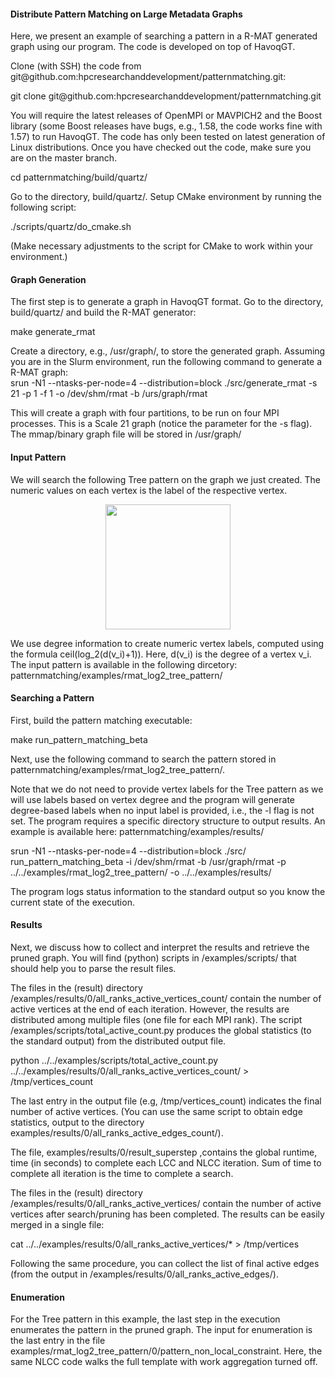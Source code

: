 <h4>Distribute Pattern Matching on Large Metadata Graphs</h4>
<p>Here, we present an example of searching a pattern in a R-MAT generated graph using our program. The code is developed on top of HavoqGT.</p>
<p>Clone (with SSH) the code from git@github.com:hpcresearchanddevelopment/patternmatching.git:</p>
<p>git clone git@github.com:hpcresearchanddevelopment/patternmatching.git</p>
<p>You will require the latest releases of OpenMPI or MAVPICH2 and the Boost library (some Boost releases have bugs, e.g., 1.58, the code works fine with 1.57) to run HavoqGT. The code has only been tested on latest generation of Linux distributions. Once you have checked out the code, make sure you are on the master branch.</p>
<p>cd  patternmatching/build/quartz/<p>
<p>Go to the directory, build/quartz/. Setup CMake environment by running the following script:</p> 
<p>./scripts/quartz/do_cmake.sh</p>
<p>(Make necessary adjustments to the script for CMake to work within your environment.)</p>

<h4>Graph Generation</h4>
<p>The first step is to generate a graph in HavoqGT format. Go to the directory, build/quartz/ and build the R-MAT generator:</p>
<p>make generate_rmat</p>
<p>Create a directory, e.g., /usr/graph/, to store the generated graph. Assuming you are in the Slurm environment, run the following command to generate a R-MAT graph:
<br/>
srun -N1 --ntasks-per-node=4 --distribution=block ./src/generate_rmat -s 21 -p 1 -f 1 -o /dev/shm/rmat -b /urs/graph/rmat
</p>
<p>This will create a graph with four partitions, to be run on four MPI processes. This is a Scale 21 graph (notice the parameter for the -s flag). The mmap/binary graph file will be stored in /usr/graph/</p>

<h4>Input Pattern</h4>
<p>We will search the following Tree pattern on the graph we just created. The numeric values on each vertex is the label of the respective vertex.</p>
<div align="center"><img src="https://github.com/hpcresearchanddevelopment/patternmatching/blob/master/examples/doc/tree_0011.png" width="200" height="200"></div>
<p>We use degree information to create numeric vertex labels, computed using the formula ceil(log_2(d(v_i)+1)). Here, d(v_i) is the degree of a vertex v_i. The input pattern is available in the following dircetory: patternmatching/examples/rmat_log2_tree_pattern/</p>

<h4>Searching a Pattern</h4>
<p>First, build the pattern matching executable:</p>
<p>make run_pattern_matching_beta</p> 
<p>Next, use the following command to search the pattern stored in patternmatching/examples/rmat_log2_tree_pattern/.</p> 
<p>Note that we do not need to provide vertex labels for the Tree pattern as we will use labels based on vertex degree and the program will generate degree-based labels when no input label is provided, i.e., the -l flag is not set. The program requires a specific directory structure to output results. An example is available here: patternmatching/examples/results/</p> 
<p>srun -N1 --ntasks-per-node=4 --distribution=block ./src/ run_pattern_matching_beta -i /dev/shm/rmat -b /usr/graph/rmat -p ../../examples/rmat_log2_tree_pattern/ -o ../../examples/results/</p>
<p>The program logs status information to the standard output so you know the current state of the execution.</p>

<h4>Results</h4>
<p>Next, we discuss how to collect and interpret the results and retrieve the pruned graph. You will find (python) scripts in /examples/scripts/ that should help you to parse the result files.</p>
<p>The files in the (result) directory /examples/results/0/all_ranks_active_vertices_count/ contain the number of active vertices at the end of each iteration. However, the results are distributed among multiple files (one file for each MPI rank). The script /examples/scripts/total_active_count.py produces the global statistics (to the standard output) from the distributed output file.</p>
<p>python ../../examples/scripts/total_active_count.py ../../examples/results/0/all_ranks_active_vertices_count/ > /tmp/vertices_count</p>
<p>The last entry in the output file (e.g, /tmp/vertices_count) indicates the final number of active vertices. (You can use the same script to obtain edge statistics, output to the directory examples/results/0/all_ranks_active_edges_count/).</p>
<p>The file, examples/results/0/result_superstep ,contains the global runtime, time (in seconds) to complete each LCC and NLCC iteration. Sum of time to complete all iteration is the time to complete a search.</p>
<p>The files in the (result) directory /examples/results/0/all_ranks_active_vertices/ contain the number of active vertices after search/pruning has been completed. The results can be easily merged in a single file:</p> 
<p>cat ../../examples/results/0/all_ranks_active_vertices/* > /tmp/vertices</p> 
<p>Following the same procedure, you can collect the list of final active edges (from the output in /examples/results/0/all_ranks_active_edges/).</p>

<h4>Enumeration</h4>
<p>For the Tree pattern in this example, the last step in the execution enumerates the pattern in the pruned graph. The input for enumeration is the last entry in the file examples/rmat_log2_tree_pattern/0/pattern_non_local_constraint. Here, the same NLCC code walks the full template with work aggregation turned off.</p>

